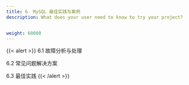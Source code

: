 ```yaml
---
title: 6. MySQL 最佳实践与案例
description: What does your user need to know to try your project?


weight: 60000
---
```


{{< alert >}}
6.1 故障分析与处理

6.2 常见问题解决方案

6.3 最佳实践
{{< /alert >}}



